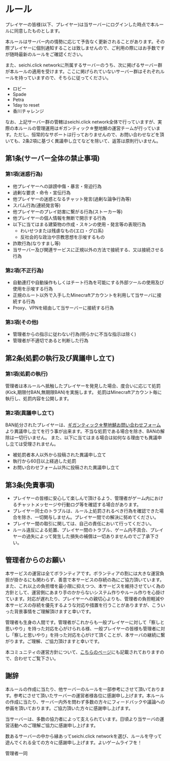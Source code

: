 # ルール

プレイヤーの皆様(以下、プレイヤー)は当サーバーにログインした時点で本ルールに同意したものとします。

本ルールはサーバー内の情勢に応じて予告なく更新されることがあります。その際プレイヤーに個別通知することは致しませんので、ご利用の際にはお手数ですが随時最新のルールをご確認ください。

また、seichi.click networkに所属するサーバーのうち、次に掲げるサーバー群が本ルールの適用を受けます。ここに掲げられていないサーバー群はそれぞれルールを持っていますので、そちらに従ってください。

* ロビー
* Spade
* Petra
* 1day to reset
* 香川チャレンジ

なお、上記サーバー群の管轄はseichi.click network全体で行っていますが、実際の本ルールの管理運用はギガンティック☆整地鯖の運営チームが行っています。ただし、恒常的なサポートは行っておりませんので、お問い合わせなどを頂いても、2条2項に基づく異議申し立てなどを除いて、返答は原則行いません。

## 第1条(サーバー全体の禁止事項)

### 第1項(迷惑行為)

* 他プレイヤーへの誹謗中傷・暴言・脅迫行為
* 過剰な要求・命令・宣伝行為
* 他プレイヤーの迷惑となるチャット発言(過剰な論争行為等)
* スパム行為(連続発言等)
* 他プレイヤーのプレイ妨害に繋がる行為(ストーカー等)
* 他プレイヤーの個人情報を無断で開示する行為
* 以下に当てはまる建築物の作成・スキンの使用・発言等の表現行為
  * わいせつまたは残虐なもの(エロ・グロ系)
  * 反社会的な政治や宗教思想を示唆するもの
* 詐欺行為(なりすまし等)
* 当サーバー及び関連サービスに正規以外の方法で接続する、又は接続させる行為

### 第2項(不正行為)

* 自動連打や自動操作もしくはチート行為を可能にする外部ツールの使用及び使用を示唆する行為
* 正規のルート以外で入手したMinecraftアカウントを利用して当サーバに接続する行為
* Proxy、VPNを経由して当サーバーに接続する行為

### 第3項(その他)

* 管理者からの指示に従わない行為(明らかに不当な指示は除く)
* 管理者が不適切であると判断した行為

## 第2条(処罰の執行及び異議申し立て)

### 第1項(処罰の執行)

管理者は本ルールへ抵触したプレイヤーを発見した場合、度合いに応じて処罰(Kick,期限付BAN,無期限BAN)を実施します。
処罰はMinecraftアカウント毎に執行し、処罰内容を公開します。

### 第2項(異議申し立て)

BAN処分されたプレイヤーは、[ギガンティック☆整地鯖お問い合わせフォーム](https://www.seichi.network/access)より異議申し立てを行う事が出来ます。不当な処罰である場合を除き、BANの解除は一切行いません。
また、以下に当てはまる場合は如何なる理由でも異議申し立ては受理されません。

* 被処罰者本人以外から投稿された異議申し立て
* 執行から60日以上経過した処罰
* お問い合わせフォーム以外に投稿された異議申し立て

## 第3条(免責事項)

* プレイヤーの皆様に安心して楽しんで頂けるよう、管理者がゲーム内におけるチャットメッセージや行動ログ等を確認する場合があります。
* プレイヤー同士のトラブルは、ルール上処罰されるべき行為を確認できた場合を除き、一切関与しません。プレイヤー間での解決に努めてください。
* プレイヤー間の取引に関しては、自己の責任において行ってください。
* ルール違反による処置、プレイヤー間のトラブル、ゲーム内不具合、プレイヤーの過失によって発生した損失の補償は一切ありませんのでご了承下さい。

## 管理者からのお願い

本サービスの運営は全てボランティアです。ボランティアの割には大きな運営負担が掛かるにも関わらず、善意で本サービスの存続の為にご協力頂いています。また、これ以上の負担増を最小限に抑えつつ、本サービスを維持させていく為の方針として、運営側にあまり手のかからないシステム作りやルール作りを心掛けています。対応が遅れたり、プレイヤーへの親切心よりも、管理者の負担軽減や本サービスの存続を優先するような対応や措置を行うことがありますが、こういった背景事情をご理解頂けますと幸いです。

管理者も生身の人間です。管理者がこれからも一般プレイヤーに対して「察しと思いやり」を持った対応を心がけられる様、一般プレイヤーの皆様も管理者に対し「察しと思いやり」を持った対応を心がけて頂くことが、本サーバの継続に繋がります。ご理解、ご協力頂けますと幸いです。

本コミュニティの運営方針について、[こちらのページ](https://redmine.seichi.click/projects/public/wiki/%E9%81%8B%E5%96%B6%E3%83%81%E3%83%BC%E3%83%A0%E7%B7%8F%E5%90%88%E3%82%AC%E3%82%A4%E3%83%89%E3%83%A9%E3%82%A4%E3%83%B3(%E6%8A%9C%E7%B2%8B))にも記載されておりますので、合わせてご覧下さい。

## 謝辞

本ルールの作成に当たり、他サーバーのルールを一部参考にさせて頂いております。参考にさせて頂いたサーバーの運営者様各位に感謝申し上げます。本ルールの作成に当たり、サーバー内外を問わず多数の方々にフィードバックや議論への参画を頂いております。ご協力頂いた方々に感謝申し上げます。

当サーバーは、多数の協力者によって支えられています。日頃より当サーバの運営活動へのご理解ご協力に感謝申し上げます。

数あるサーバーの中から縁あってseichi.click networkを選び、ルールを守って遊んでくれる全ての方々に感謝申し上げます。よいゲームライフを！

管理者一同
